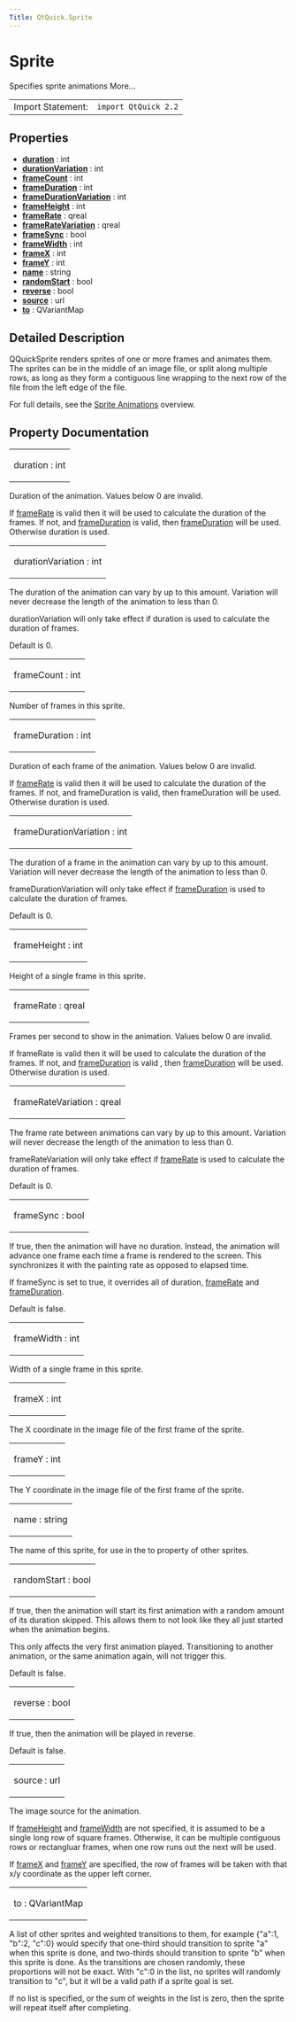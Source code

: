 ```yaml
---
Title: QtQuick.Sprite
---
```

        
Sprite
======

<span class="subtitle"></span>
Specifies sprite animations More...

|                   |                      |
|-------------------|----------------------|
| Import Statement: | `import QtQuick 2.2` |

<span id="properties"></span>
Properties
----------

-   ****[duration](#duration-prop)**** : int
-   ****[durationVariation](#durationVariation-prop)**** : int
-   ****[frameCount](#frameCount-prop)**** : int
-   ****[frameDuration](#frameDuration-prop)**** : int
-   ****[frameDurationVariation](#frameDurationVariation-prop)**** : int
-   ****[frameHeight](#frameHeight-prop)**** : int
-   ****[frameRate](#frameRate-prop)**** : qreal
-   ****[frameRateVariation](#frameRateVariation-prop)**** : qreal
-   ****[frameSync](#frameSync-prop)**** : bool
-   ****[frameWidth](#frameWidth-prop)**** : int
-   ****[frameX](#frameX-prop)**** : int
-   ****[frameY](#frameY-prop)**** : int
-   ****[name](#name-prop)**** : string
-   ****[randomStart](#randomStart-prop)**** : bool
-   ****[reverse](#reverse-prop)**** : bool
-   ****[source](#source-prop)**** : url
-   ****[to](#to-prop)**** : QVariantMap

<span id="details"></span>
Detailed Description
--------------------

QQuickSprite renders sprites of one or more frames and animates them. The sprites can be in the middle of an image file, or split along multiple rows, as long as they form a contiguous line wrapping to the next row of the file from the left edge of the file.

For full details, see the [Sprite Animations](../QtQuick.qtquick-effects-sprites.md) overview.

Property Documentation
----------------------

<table>
<colgroup>
<col width="100%" />
</colgroup>
<tbody>
<tr class="odd">
<td><p><span id="duration-prop"></span><span class="name">duration</span> : <span class="type">int</span></p></td>
</tr>
</tbody>
</table>

Duration of the animation. Values below 0 are invalid.

If [frameRate](#frameRate-prop) is valid then it will be used to calculate the duration of the frames. If not, and [frameDuration](#frameDuration-prop) is valid, then [frameDuration](#frameDuration-prop) will be used. Otherwise duration is used.

<table>
<colgroup>
<col width="100%" />
</colgroup>
<tbody>
<tr class="odd">
<td><p><span id="durationVariation-prop"></span><span class="name">durationVariation</span> : <span class="type">int</span></p></td>
</tr>
</tbody>
</table>

The duration of the animation can vary by up to this amount. Variation will never decrease the length of the animation to less than 0.

durationVariation will only take effect if duration is used to calculate the duration of frames.

Default is 0.

<table>
<colgroup>
<col width="100%" />
</colgroup>
<tbody>
<tr class="odd">
<td><p><span id="frameCount-prop"></span><span class="name">frameCount</span> : <span class="type">int</span></p></td>
</tr>
</tbody>
</table>

Number of frames in this sprite.

<table>
<colgroup>
<col width="100%" />
</colgroup>
<tbody>
<tr class="odd">
<td><p><span id="frameDuration-prop"></span><span class="name">frameDuration</span> : <span class="type">int</span></p></td>
</tr>
</tbody>
</table>

Duration of each frame of the animation. Values below 0 are invalid.

If [frameRate](#frameRate-prop) is valid then it will be used to calculate the duration of the frames. If not, and frameDuration is valid, then frameDuration will be used. Otherwise duration is used.

<table>
<colgroup>
<col width="100%" />
</colgroup>
<tbody>
<tr class="odd">
<td><p><span id="frameDurationVariation-prop"></span><span class="name">frameDurationVariation</span> : <span class="type">int</span></p></td>
</tr>
</tbody>
</table>

The duration of a frame in the animation can vary by up to this amount. Variation will never decrease the length of the animation to less than 0.

frameDurationVariation will only take effect if [frameDuration](#frameDuration-prop) is used to calculate the duration of frames.

Default is 0.

<table>
<colgroup>
<col width="100%" />
</colgroup>
<tbody>
<tr class="odd">
<td><p><span id="frameHeight-prop"></span><span class="name">frameHeight</span> : <span class="type">int</span></p></td>
</tr>
</tbody>
</table>

Height of a single frame in this sprite.

<table>
<colgroup>
<col width="100%" />
</colgroup>
<tbody>
<tr class="odd">
<td><p><span id="frameRate-prop"></span><span class="name">frameRate</span> : <span class="type">qreal</span></p></td>
</tr>
</tbody>
</table>

Frames per second to show in the animation. Values below 0 are invalid.

If frameRate is valid then it will be used to calculate the duration of the frames. If not, and [frameDuration](#frameDuration-prop) is valid , then [frameDuration](#frameDuration-prop) will be used. Otherwise duration is used.

<table>
<colgroup>
<col width="100%" />
</colgroup>
<tbody>
<tr class="odd">
<td><p><span id="frameRateVariation-prop"></span><span class="name">frameRateVariation</span> : <span class="type">qreal</span></p></td>
</tr>
</tbody>
</table>

The frame rate between animations can vary by up to this amount. Variation will never decrease the length of the animation to less than 0.

frameRateVariation will only take effect if [frameRate](#frameRate-prop) is used to calculate the duration of frames.

Default is 0.

<table>
<colgroup>
<col width="100%" />
</colgroup>
<tbody>
<tr class="odd">
<td><p><span id="frameSync-prop"></span><span class="name">frameSync</span> : <span class="type">bool</span></p></td>
</tr>
</tbody>
</table>

If true, then the animation will have no duration. Instead, the animation will advance one frame each time a frame is rendered to the screen. This synchronizes it with the painting rate as opposed to elapsed time.

If frameSync is set to true, it overrides all of duration, [frameRate](#frameRate-prop) and [frameDuration](#frameDuration-prop).

Default is false.

<table>
<colgroup>
<col width="100%" />
</colgroup>
<tbody>
<tr class="odd">
<td><p><span id="frameWidth-prop"></span><span class="name">frameWidth</span> : <span class="type">int</span></p></td>
</tr>
</tbody>
</table>

Width of a single frame in this sprite.

<table>
<colgroup>
<col width="100%" />
</colgroup>
<tbody>
<tr class="odd">
<td><p><span id="frameX-prop"></span><span class="name">frameX</span> : <span class="type">int</span></p></td>
</tr>
</tbody>
</table>

The X coordinate in the image file of the first frame of the sprite.

<table>
<colgroup>
<col width="100%" />
</colgroup>
<tbody>
<tr class="odd">
<td><p><span id="frameY-prop"></span><span class="name">frameY</span> : <span class="type">int</span></p></td>
</tr>
</tbody>
</table>

The Y coordinate in the image file of the first frame of the sprite.

<table>
<colgroup>
<col width="100%" />
</colgroup>
<tbody>
<tr class="odd">
<td><p><span id="name-prop"></span><span class="name">name</span> : <span class="type">string</span></p></td>
</tr>
</tbody>
</table>

The name of this sprite, for use in the to property of other sprites.

<table>
<colgroup>
<col width="100%" />
</colgroup>
<tbody>
<tr class="odd">
<td><p><span id="randomStart-prop"></span><span class="name">randomStart</span> : <span class="type">bool</span></p></td>
</tr>
</tbody>
</table>

If true, then the animation will start its first animation with a random amount of its duration skipped. This allows them to not look like they all just started when the animation begins.

This only affects the very first animation played. Transitioning to another animation, or the same animation again, will not trigger this.

Default is false.

<table>
<colgroup>
<col width="100%" />
</colgroup>
<tbody>
<tr class="odd">
<td><p><span id="reverse-prop"></span><span class="name">reverse</span> : <span class="type">bool</span></p></td>
</tr>
</tbody>
</table>

If true, then the animation will be played in reverse.

Default is false.

<table>
<colgroup>
<col width="100%" />
</colgroup>
<tbody>
<tr class="odd">
<td><p><span id="source-prop"></span><span class="name">source</span> : <span class="type">url</span></p></td>
</tr>
</tbody>
</table>

The image source for the animation.

If [frameHeight](#frameHeight-prop) and [frameWidth](#frameWidth-prop) are not specified, it is assumed to be a single long row of square frames. Otherwise, it can be multiple contiguous rows or rectangluar frames, when one row runs out the next will be used.

If [frameX](#frameX-prop) and [frameY](#frameY-prop) are specified, the row of frames will be taken with that x/y coordinate as the upper left corner.

<table>
<colgroup>
<col width="100%" />
</colgroup>
<tbody>
<tr class="odd">
<td><p><span id="to-prop"></span><span class="name">to</span> : <span class="type">QVariantMap</span></p></td>
</tr>
</tbody>
</table>

A list of other sprites and weighted transitions to them, for example {"a":1, "b":2, "c":0} would specify that one-third should transition to sprite "a" when this sprite is done, and two-thirds should transition to sprite "b" when this sprite is done. As the transitions are chosen randomly, these proportions will not be exact. With "c":0 in the list, no sprites will randomly transition to "c", but it wll be a valid path if a sprite goal is set.

If no list is specified, or the sum of weights in the list is zero, then the sprite will repeat itself after completing.


